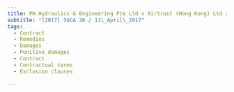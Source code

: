 ```yaml
---
title: PH Hydraulics & Engineering Pte Ltd v Airtrust (Hong Kong) Ltd and another appeal 
subtitle: "[2017] SGCA 26 / 11\_April\_2017"
tags:
  - Contract
  - Remedies
  - Damages
  - Punitive damages
  - Contract
  - Contractual terms
  - Exclusion clauses

---
```


